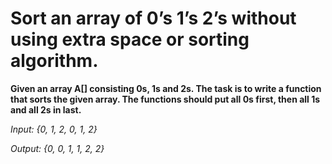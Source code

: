 # Sort an array of 0’s 1’s 2’s without using extra space or sorting algorithm.

**Given an array A[] consisting 0s, 1s and 2s. The task is to write a function that sorts the given array. The functions should put all 0s first, then all 1s and all 2s in last.**

_Input: {0, 1, 2, 0, 1, 2}_

_Output: {0, 0, 1, 1, 2, 2}_
